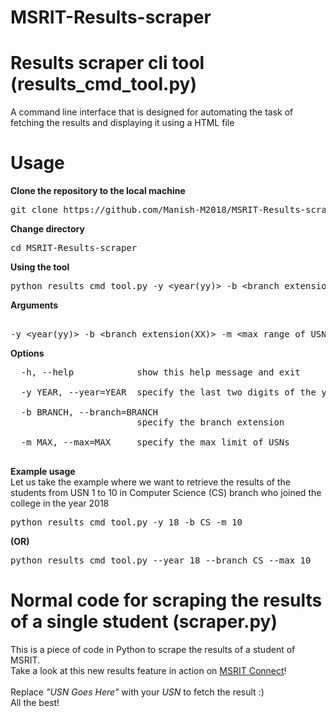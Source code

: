 # MSRIT-Results-scraper

# Results scraper cli tool (results_cmd_tool.py)

A command line interface that is designed for automating the task of fetching the results and displaying it using a HTML file<br>

# Usage

<b>Clone the repository to the local machine</b> <br>
<pre>
git clone https://github.com/Manish-M2018/MSRIT-Results-scraper.git
</pre>

<b> Change directory </b> <br>
<pre>
cd MSRIT-Results-scraper
</pre>

<b> Using the tool </b> <br>
<pre>
python results_cmd_tool.py -y &lt;year(yy)&gt; -b &lt;branch extension(XX)&gt; -m &lt;max range of USN&gt; 
</pre>

<b> Arguments </b> <br>
<pre> 
-y &lt;year(yy)&gt; -b &lt;branch extension(XX)&gt; -m &lt;max range of USN&gt; 
</pre>  
 
<b> Options </b> <br>
<pre>
  -h, --help            show this help message and exit  <br>
  -y YEAR, --year=YEAR  specify the last two digits of the year <br>
  -b BRANCH, --branch=BRANCH
                        specify the branch extension  <br>
  -m MAX, --max=MAX     specify the max limit of USNs <br>
</pre>

<b> Example usage </b> <br>
Let us take the example where we want to retrieve the results of the students from USN 1 to 10 in Computer Science (CS) branch who joined the college in the year 2018<br>
<pre>
python results_cmd_tool.py -y 18 -b CS -m 10
</pre>
<b>(OR)</b> <br>
<pre>
python results_cmd_tool.py --year 18 --branch CS --max 10
</pre>

# Normal code for scraping the results of a single student (scraper.py)
This is a piece of code in Python to scrape the results of a student of MSRIT.<br>
Take a look at this new results feature in action on [MSRIT Connect](https://play.google.com/store/apps/details?id=msrit.msritconnect.com.msritconnect&hl=en)!<br>
<br>
Replace <i>"USN Goes Here"</i> with your <i>USN</i> to fetch the result :) <br>
All the best!
